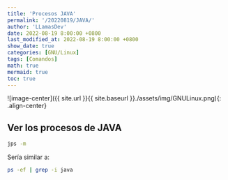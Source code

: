 ```yaml
---
title: 'Procesos JAVA'
permalink: '/20220819/JAVA/'
author: 'LLamasDev'
date: 2022-08-19 8:00:00 +0800
last_modified_at: 2022-08-19 8:00:00 +0800
show_date: true
categories: [GNU/Linux]
tags: [Comandos]
math: true
mermaid: true
toc: true
---
```


![image-center]({{ site.url }}{{ site.baseurl }}./assets/img/GNULinux.png){: .align-center}

## Ver los procesos de JAVA

```bash
jps -m
```

Sería similar a:
```bash
ps -ef | grep -i java
```